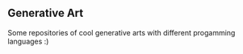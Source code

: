 ## Generative Art

Some repositories of cool generative arts with different progamming languages :)
